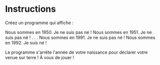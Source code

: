 # Instructions

Créez un programme qui affiche :

Nous sommes en 1950. Je ne suis pas né !
Nous sommes en 1951. Je ne suis pas né !
.
.
.
Nous sommes en 1991. Je ne suis pas né !
Nous sommes en 1992. Je suis né !

Le programme s'arrête l'année de votre naissance pour déclarer votre venue sur terre ! À vous de jouer !
